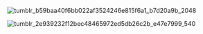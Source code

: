 ![tumblr_b59baa40f6bb022af3524246e815f6a1_b7d20a9b_2048](https://github.com/gooicide/gooicide/assets/163074010/415a7780-a098-4e2b-ba35-cf5bdfe1bdd7)

![tumblr_2e939232f12bec48465972ed5db26c2b_e47e7999_540](https://github.com/gooicide/gooicide/assets/163074010/ac6b008d-6e15-4b61-84d0-d2285290f693)
